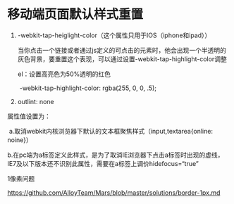 # 移动端页面默认样式重置

1. -webkit-tap-heiglight-color（这个属性只用于IOS（iphone和ipad））

   当你点击一个链接或者通过js定义的可点击的元素时，他会出现一个半透明的灰色背景，要重置这个表现，可以通过设置-webkit-tap-highlight-color调整

   el：设置高亮色为50%透明的红色

   ​	-webkit-tap-highlight-color: rgba(255, 0, 0, .5);

2.  outlint: none

   属性值设置为：

   ​	a.取消webkit内核浏览器下默认的文本框聚焦样式（input,textarea{online: noine}）

   ​	b.在pc端为a标签定义此样式，是为了取消IE浏览器下点击a标签时出现的虚线，IE7及以下版本还不识别此属性，需要在a标签上调价hidefocus=“true”

   









1像素问题

<https://github.com/AlloyTeam/Mars/blob/master/solutions/border-1px.md>